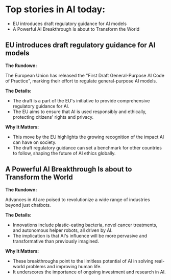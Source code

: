 # Top stories in AI today:

- EU introduces draft regulatory guidance for AI models
- A Powerful AI Breakthrough Is about to Transform the World

## EU introduces draft regulatory guidance for AI models

**The Rundown:**

The European Union has released the "First Draft General-Purpose AI Code of Practice", marking their effort to regulate general-purpose AI models.

**The Details:**

- The draft is a part of the EU's initiative to provide comprehensive regulatory guidance for AI.
- The EU aims to ensure that AI is used responsibly and ethically, protecting citizens' rights and privacy.

**Why It Matters:**

- This move by the EU highlights the growing recognition of the impact AI can have on society.
- The draft regulatory guidance can set a benchmark for other countries to follow, shaping the future of AI ethics globally.

## A Powerful AI Breakthrough Is about to Transform the World

**The Rundown:**

Advances in AI are poised to revolutionize a wide range of industries beyond just chatbots.

**The Details:**

- Innovations include plastic-eating bacteria, novel cancer treatments, and autonomous helper robots, all driven by AI.
- The implication is that AI's influence will be more pervasive and transformative than previously imagined.

**Why It Matters:**

- These breakthroughs point to the limitless potential of AI in solving real-world problems and improving human life.
- It underscores the importance of ongoing investment and research in AI.